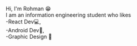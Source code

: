 Hi, I'm Rohman 😁 <br>
I am an information engineering student who likes <br>
-React Dev💻, <br>
-Android Dev📱, <br>
-Graphic Design 🎨 
